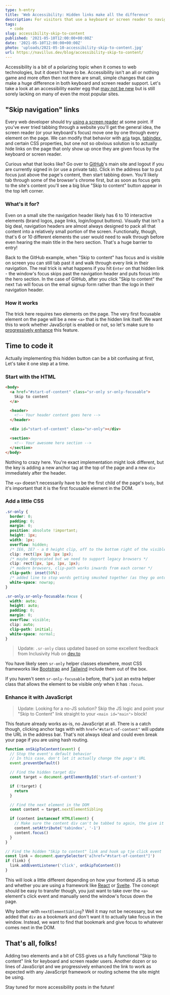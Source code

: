 ```yaml
---
type: h-entry
title: 'Web Accessibility: Hidden links make all the difference'
description: For visitors that use a keyboard or screen reader to navigate websites, hidden quick links can make a site much more enjoyable.
tags:
  - code
slug: accessibility-skip-to-content
published: '2021-05-10T12:00:00+00:00Z'
date: '2021-05-10T12:00:00+00:00Z'
photo: 'uploads/2021-05-10-accessibility-skip-to-content.jpg'
url: https://navillus.dev/blog/accessibility-skip-to-content/
---
```


Accessibility is a bit of a polarizing topic when it comes to web technologies, but it doesn't have to be. Accessibility isn't an all or nothing game and more often then not there are small, simple changes that can make a huge difference in both keyboard and screen reader support. Let's take a look at an accessibility easter egg that [may not be new](https://webaim.org/techniques/skipnav/) but is still sorely lacking on many of even the most popular sites.

## "Skip navigation" links

Every web developer should try [using a screen reader](https://www.codecademy.com/articles/how-to-setup-screen-reader) at some point. If you've ever tried tabbing through a website you'll get the general idea, the screen reader (or your keyboard's focus) move one by one through every element on the page. We can modify that behavior with [aria](https://www.w3.org/TR/html-aria/) tags, [tabindex](https://developer.mozilla.org/en-US/docs/Web/HTML/Global_attributes/tabindex), and certain CSS properties, but one not so obvious solution is to actually hide links on the page that only show up once they are given focus by the keyboard or screen reader.

Curious what that looks like? Go over to [GitHub](https://github.com/)'s main site and logout if you are currently signed in (or use a private tab). Click in the address bar to put focus just above the page's content, then start tabbing down. You'll likely tab through some of the browser's chrome first, but as soon as focus gets to the site's content you'll see a big blue "Skip to content" button appear in the top left corner.

### What's it for?

Even on a small site the navigation header likely has 6 to 10 interactive elements (brand logos, page links, login/logout buttons). Visually that isn't a big deal, navigation headers are almost always designed to pack all that content into a relatively small portion of the screen. Functionally, though, that's 6 or 10 different elements the user would need to walk through before even hearing the main title in the hero section. That's a huge barrier to entry!

Back to the GitHub example, when "Skip to content" has focus and is visible on screen you can still tab past it and walk through every link in their navigation. The real trick is what happens if you hit `Enter` on that hidden link - the window's focus skips past the navigation header and puts focus into the hero section. In the case of GitHub, after you click "Skip to content" the next `Tab` will focus on the email signup form rather than the logo in their navigation header.

### How it works

The trick here requires two elements on the page. The very first focusable element on the page will be a new `<a>` that is the hidden link itself. We want this to work whether JavaScript is enabled or not, so let's make sure to [progressively enhance](/blog/progressive-enhancement) this feature.

## Time to code it

Actually implementing this hidden button can be a bit confusing at first, Let's take it one step at a time.

### Start with the HTML

```html
<body>
  <a href="#start-of-content" class="sr-only sr-only-focusable">
    Skip to content
  </a>

  <header>
    <!-- Your header content goes here -->
  </header>

  <div id="start-of-content" class="sr-only"></div>

  <section>
    <!-- Your awesome hero section -->
  </section>
</body>
```

Nothing to crazy here. You're exact implementation might look different, but the key is adding a new anchor tag at the top of the page and a new `div` immediately after the header.

The `<a>` doesn't necessarily have to be the first child of the page's `body`, but it's important that it is the first focusable element in the DOM.

### Add a little CSS

```css
.sr-only {
  border: 0;
  padding: 0;
  margin: 0;
  position: absolute !important;
  height: 1px;
  width: 1px;
  overflow: hidden;
  /* IE6, IE7 - a 0 height clip, off to the bottom right of the visible 1px box */
  clip: rect(1px 1px 1px 1px);
  /* maybe deprecated but we need to support legacy browsers */
  clip: rect(1px, 1px, 1px, 1px);
  /* modern browsers, clip-path works inwards from each corner */
  clip-path: inset(50%);
  /* added line to stop words getting smushed together (as they go onto seperate lines and some screen readers do not understand line feeds as a space */
  white-space: nowrap;
}

.sr-only.sr-only-focusable:focus {
  width: auto;
  height: auto;
  padding: 0;
  margin: 0;
  overflow: visible;
  clip: auto;
  clip-path: initial;
  white-space: normal;
}
```

> Update: `.sr-only` class updated based on some excellent feedback from Inclusivity Hub on [dev.to](https://dev.to/navillusbv/web-accessibility-hidden-links-make-all-the-difference-27a7)

You have likely seen `sr-only` helper classes elsewhere, most CSS frameworks like [Bootstrap](https://getbootstrap.com/) and [Tailwind](https://tailwindcss.com/) include them out of the box.

If you haven't seen `sr-only-focusable` before, that's just an extra helper class that allows the element to be visible _only_ when it has `:focus`.

### Enhance it with JavaScript

> Update: Looking for a no-JS solution? Skip the JS logic and point your "Skip to Content" link straight to your `<main id="main">` block!

This feature already works as-is, no JavaScript at all. There is a catch though, clicking anchor tags with with `href="#start-of-content"` will update the URL in the address bar. That's not always ideal and could even break your page if you are using hash routing.

```js
function onSkipToContent(event) {
  // Stop the event's default behavior
  // In this case, don't let it actually change the page's URL
  event.preventDefault()

  // Find the hidden target div
  const target = document.getElementById('start-of-content')

  if (!target) {
    return
  }

  // Find the next element in the DOM
  const content = target.nextElementSibling

  if (content instanceof HTMLElement) {
    // Make sure the content div can't be tabbed to again, the give it focus
    content.setAttribute('tabindex', '-1')
    content.focus()
  }
}

// Find the hidden "Skip to content" link and hook up tje click event
const link = document.querySelector('a[href="#start-of-content"]')
if (link) {
  link.addEventListener('click', onSkipToContent())
}
```

This will look a little different depending on how your frontend JS is setup and whether you are using a framework like [React](https://reactjs.org/) or [Svelte](https://svelte.dev/). The concept should be easy to transfer though, you just want to take over the `<a>` element's click event and manually send the window's focus down the page.

Why bother with `nextElementSibling`? Well it may not be necessary, but we added that `div` as a bookmark and don't want it to actually take focus in the window. Instead, we want to find that bookmark and give focus to whatever comes next in the DOM.

## That's all, folks!

Adding two elements and a bit of CSS gives us a fully functional "Skip to content" link for keyboard and screen reader users. Another dozen or so lines of JavaScript and we progressively enhanced the link to work as expected with any JavaScript framework or routing scheme the site might be using.

Stay tuned for more accessibility posts in the future!
